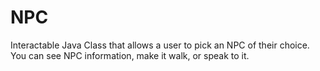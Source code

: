 # NPC
Interactable Java Class that allows a user to pick an NPC of their choice. You can see NPC information, make it walk, or speak to it.
